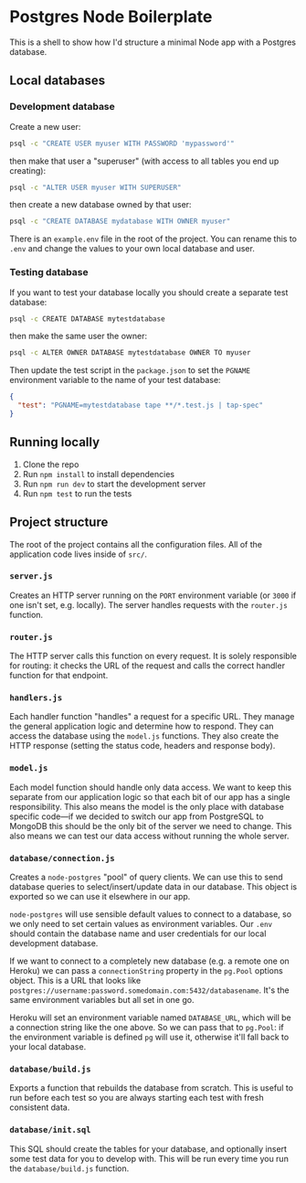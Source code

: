 # Postgres Node Boilerplate

This is a shell to show how I'd structure a minimal Node app with a Postgres database.

## Local databases

### Development database

Create a new user:

```sh
psql -c "CREATE USER myuser WITH PASSWORD 'mypassword'"
```

then make that user a "superuser" (with access to all tables you end up creating):

```sh
psql -c "ALTER USER myuser WITH SUPERUSER"
```

then create a new database owned by that user:

```sh
psql -c "CREATE DATABASE mydatabase WITH OWNER myuser"
```

There is an `example.env` file in the root of the project. You can rename this to `.env` and change the values to your own local database and user.

### Testing database

If you want to test your database locally you should create a separate test database:

```sh
psql -c CREATE DATABASE mytestdatabase
```

then make the same user the owner:

```sh
psql -c ALTER OWNER DATABASE mytestdatabase OWNER TO myuser
```

Then update the test script in the `package.json` to set the `PGNAME` environment variable to the name of your test database:

```json
{
  "test": "PGNAME=mytestdatabase tape **/*.test.js | tap-spec"
}
```

## Running locally

1. Clone the repo
1. Run `npm install` to install dependencies
1. Run `npm run dev` to start the development server
1. Run `npm test` to run the tests

## Project structure

The root of the project contains all the configuration files. All of the application code lives inside of `src/`.

### `server.js`

Creates an HTTP server running on the `PORT` environment variable (or `3000` if one isn't set, e.g. locally). The server handles requests with the `router.js` function.

### `router.js`

The HTTP server calls this function on every request. It is solely responsible for routing: it checks the URL of the request and calls the correct handler function for that endpoint.

### `handlers.js`

Each handler function "handles" a request for a specific URL. They manage the general application logic and determine how to respond. They can access the database using the `model.js` functions. They also create the HTTP response (setting the status code, headers and response body).

### `model.js`

Each model function should handle only data access. We want to keep this separate from our application logic so that each bit of our app has a single responsibility. This also means the model is the only place with database specific code—if we decided to switch our app from PostgreSQL to MongoDB this should be the only bit of the server we need to change. This also means we can test our data access without running the whole server.

### `database/connection.js`

Creates a `node-postgres` "pool" of query clients. We can use this to send database queries to select/insert/update data in our database. This object is exported so we can use it elsewhere in our app.

`node-postgres` will use sensible default values to connect to a database, so we only need to set certain values as environment variables. Our `.env` should contain the database name and user credentials for our local development database.

If we want to connect to a completely new database (e.g. a remote one on Heroku) we can pass a `connectionString` property in the `pg.Pool` options object. This is a URL that looks like `postgres://username:password.somedomain.com:5432/databasename`. It's the same environment variables but all set in one go.

Heroku will set an environment variable named `DATABASE_URL`, which will be a connection string like the one above. So we can pass that to `pg.Pool`: if the environment variable is defined `pg` will use it, otherwise it'll fall back to your local database.

### `database/build.js`

Exports a function that rebuilds the database from scratch. This is useful to run before each test so you are always starting each test with fresh consistent data.

### `database/init.sql`

This SQL should create the tables for your database, and optionally insert some test data for you to develop with. This will be run every time you run the `database/build.js` function.
